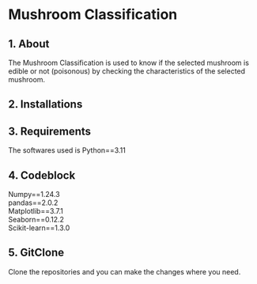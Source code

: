 <h1> Mushroom Classification </h1>
<h2><strong> 1. About </strong></h2>
The Mushroom Classification is used to know if the selected mushroom is edible or not (poisonous) by checking the characteristics of the selected mushroom.
<h2><strong> 2. Installations </strong></h2>


<h2><strong> 3. Requirements </strong></h2>
 The softwares used is Python==3.11 <br />

<h2><strong> 4. Codeblock </strong></h2>
Numpy==1.24.3  <br />
pandas==2.0.2 <br />
Matplotlib==3.7.1 <br />
Seaborn==0.12.2 <br />
Scikit-learn==1.3.0 <br />
<h2><strong> 5. GitClone </strong></h2>
Clone the repositories and you can make the changes where you need.
